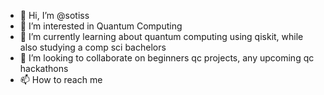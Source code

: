 - 👋 Hi, I’m @sotiss
- 👀 I’m interested in Quantum Computing
- 🌱 I’m currently learning about quantum computing using qiskit, while also studying a comp sci bachelors
- 💞️ I’m looking to collaborate on beginners qc projects, any upcoming qc hackathons
- 📫 How to reach me <stay tuned>

<!---
sotiss/sotiss is a ✨ special ✨ repository because its `README.md` (this file) appears on your GitHub profile.
You can click the Preview link to take a look at your changes.
--->
